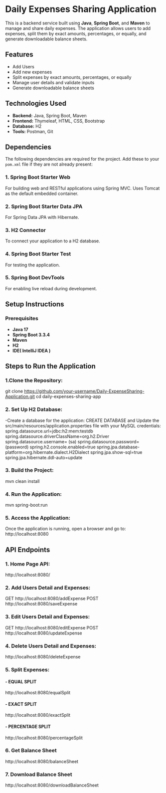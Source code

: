 # Daily Expenses Sharing Application

This is a backend service built using **Java**, **Spring Boot**, and **Maven** to manage and share daily expenses. The application allows users to add expenses, split them by exact amounts, percentages, or equally, and generate downloadable balance sheets.

## Features

- Add Users
- Add new expenses
- Split expenses by exact amounts, percentages, or equally
- Manage user details and validate inputs
- Generate downloadable balance sheets

## Technologies Used

- **Backend:** Java, Spring Boot, Maven
- **Frontend:** Thymeleaf, HTML, CSS, Bootstrap
- **Database:** H2
- **Tools:** Postman, Git

## Dependencies

The following dependencies are required for the project. Add these to your `pom.xml` file if they are not already present:

### 1. Spring Boot Starter Web
For building web and RESTful applications using Spring MVC. Uses Tomcat as the default embedded container.
### 2. Spring Boot Starter Data JPA
For Spring Data JPA with Hibernate.
### 3. H2 Connector
To connect your application to a H2 database.
### 4. Spring Boot Starter Test
For testing the application.
### 5. Spring Boot DevTools
For enabling live reload during development.

## Setup Instructions
### Prerequisites
- **Java 17**
- **Spring Boot 3.3.4**
- **Maven**
- **H2**
- **IDE( IntelliJ IDEA )**

## Steps to Run the Application
### 1.Clone the Repository:
git clone https://github.com/your-username/Daily-ExpenseSharing-Application.git
cd daily-expenses-sharing-app

### 2. Set Up H2 Database:
-Create a database for the application:
CREATE DATABASE and Update the src/main/resources/application.properties file with your MySQL credentials:
spring.datasource.url=jdbc:h2:mem:testdb
spring.datasource.driverClassName=org.h2.Driver
spring.datasource.username=<your-username> (sa)
spring.datasource.password=<your-password> (password)
spring.h2.console.enabled=true
spring.jpa.database-platform=org.hibernate.dialect.H2Dialect
spring.jpa.show-sql=true
spring.jpa.hibernate.ddl-auto=update

### 3. Build the Project:
mvn clean install

### 4. Run the Application:
mvn spring-boot:run

### 5. Access the Application:
Once the application is running, open a browser and go to:
http://localhost:8080

## API Endpoints

### 1. Home Page API:
http://localhost:8080/
### 2. Add Users Detail and Expenses:
GET http://localhost:8080/addExpense 
POST http://localhost:8080/saveExpense
### 3. Edit Users Detail and Expenses:
GET http://localhost:8080/editExpense 
POST http://localhost:8080/updateExpense
### 4. Delete Users Detail and Expenses:
http://localhost:8080/deleteExpense 
### 5. Split Expenses:
#### - EQUAL SPLIT 
http://localhost:8080/equalSplit
#### - EXACT SPLIT 
http://localhost:8080/exactSplit
#### - PERCENTAGE SPLIT 
http://localhost:8080/percentageSplit
### 6. Get Balance Sheet 
http://localhost:8080/balanceSheet
### 7. Download Balance Sheet 
http://localhost:8080/downloadBalanceSheet

